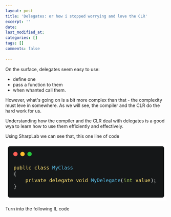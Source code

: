 ```yaml
---
layout: post
title: 'Delegates: or how i stopped worrying and love the CLR'
excerpt: ''
date: 
last_modified_at: 
categories: []
tags: []
comments: false

---
```

On the surface, delegates seem easy to use: 

* define one
* pass a function to them
* when whanted call them. 

However, what's going on is a bit more complex than that - the complexity must leve in somewhere. As we will see, the compiler and the CLR do the hard work for us.

Understanding how the compiler and the CLR deal with delegates is a good wya to learn how to use them efficiently and effectively.

Using SharpLab we can see that, this one line of code

![](assets/img/Chp2delegateDeclaration.png)

Turn into the following IL code
